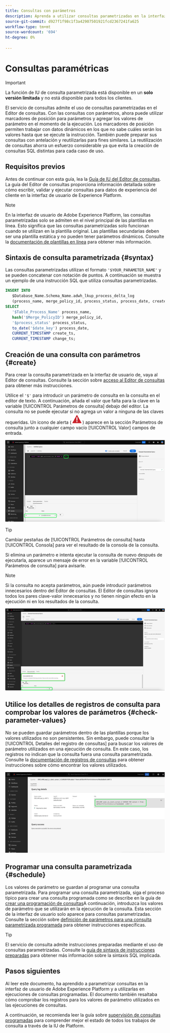 ```yaml
---
title: Consultas con parámetros
description: Aprenda a utilizar consultas parametrizadas en la interfaz de usuario de Adobe Experience Platform.
source-git-commit: d927f1f98c1f3a42907501921fcd2367241fa625
workflow-type: tm+mt
source-wordcount: '694'
ht-degree: 0%

---
```


# Consultas paramétricas

>[!IMPORTANT]
>
>La función de IU de consulta parametrizada está disponible en un **solo versión limitada** y no está disponible para todos los clientes.

El servicio de consultas admite el uso de consultas parametrizadas en el Editor de consultas. Con las consultas con parámetros, ahora puede utilizar marcadores de posición para parámetros y agregar los valores de parámetro en el momento de la ejecución. Los marcadores de posición permiten trabajar con datos dinámicos en los que no sabe cuáles serán los valores hasta que se ejecute la instrucción. También puede preparar sus consultas con antelación y reutilizarlas para fines similares. La reutilización de consultas ahorra un esfuerzo considerable ya que evita la creación de consultas SQL distintas para cada caso de uso.

## Requisitos previos

Antes de continuar con esta guía, lea la [Guía de IU del Editor de consultas](./user-guide.md). La guía del Editor de consultas proporciona información detallada sobre cómo escribir, validar y ejecutar consultas para datos de experiencia del cliente en la interfaz de usuario de Experience Platform.

>[!NOTE]
>
>En la interfaz de usuario de Adobe Experience Platform, las consultas parametrizadas solo se admiten en el nivel principal de las plantillas en línea. Esto significa que las consultas parametrizadas solo funcionan cuando se utilizan en la plantilla original. Las plantillas secundarias deben ser una plantilla estática y no pueden tener parámetros dinámicos. Consulte la [documentación de plantillas en línea](../essential-concepts/inline-templates.md) para obtener más información.

## Sintaxis de consulta parametrizada {#syntax}

Las consultas parametrizadas utilizan el formato `'$YOUR_PARAMETER_NAME'` y se pueden concatenar con notación de puntos. A continuación se muestra un ejemplo de una instrucción SQL que utiliza consultas parametrizadas.

```sql
INSERT INTO
   $Database_Name.Schema_Name.adwh_lkup_process_delta_log
   (process_name, merge_policy_id, process_status, process_date, create_ts, change_ts)
SELECT
   '$Table_Process_Name' process_name,
   hash('$Merge_PolicyID') merge_policy_id,
   '$process_status' process_status,
   to_date('$date_key') process_date,
   CURRENT_TIMESTAMP create_ts,
   CURRENT_TIMESTAMP change_ts;
```

## Creación de una consulta con parámetros {#create}

Para crear la consulta parametrizada en la interfaz de usuario de, vaya al Editor de consultas. Consulte la sección sobre [acceso al Editor de consultas](./user-guide.md#accessing-query-editor) para obtener más instrucciones.

Utilice el `'$'` para introducir un parámetro de consulta en la consulta en el editor de texto. A continuación, añada el valor que falta para la clave en la variable [!UICONTROL Parámetros de consulta] debajo del editor. La consulta no se puede ejecutar si no agrega un valor a ninguna de las claves requeridas. Un icono de alerta (![Un icono de alerta.](../images/ui/parameterized-queries/alert-icon.png)) aparece en la sección Parámetros de consulta junto a cualquier campo vacío [!UICONTROL Valor] campos de entrada.

![El Editor de consultas con una consulta parametrizada y la sección Parámetros de consulta resaltada.](../images/ui/parameterized-queries/parameterized-query.png)

>[!TIP]
>
>Cambiar pestañas de [!UICONTROL Parámetros de consulta] hasta [!UICONTROL Consola] para ver el resultado de la consola de la consulta.

Si elimina un parámetro e intenta ejecutar la consulta de nuevo después de ejecutarla, aparece un mensaje de error en la variable [!UICONTROL Parámetros de consulta] para avisarle.

>[!NOTE]
>
>Si la consulta no acepta parámetros, aún puede introducir parámetros innecesarios dentro del Editor de consultas. El Editor de consultas ignora todos los pares clave-valor innecesarios y no tienen ningún efecto en la ejecución ni en los resultados de la consulta.

![El Editor de consultas con un campo de valor vacío y el error de parámetros de consulta resaltado.](../images/ui/parameterized-queries/query-parameter-error.png)

## Utilice los detalles de registros de consulta para comprobar los valores de parámetros {#check-parameter-values}

No se pueden guardar parámetros dentro de las plantillas porque los valores utilizados no son persistentes. Sin embargo, puede consultar la [!UICONTROL Detalles del registro de consultas] para buscar los valores de parámetro utilizados en una ejecución de consulta. En este caso, los registros no indican que la consulta fuera una consulta parametrizada. Consulte la [documentación de registros de consultas](./query-logs.md) para obtener instrucciones sobre cómo encontrar los valores utilizados.

![La vista de registros de consulta con el SQL de una consulta parametrizada resaltada en la sección de detalles.](../images/ui/parameterized-queries/parameterized-query-logs.png)

<!-- improve screenshot above ^ I am waiting for a scheduled run to complete -->

## Programar una consulta parametrizada {#schedule}

Los valores de parámetro se guardan al programar una consulta parametrizada. Para programar una consulta parametrizada, siga el proceso típico para crear una consulta programada como se describe en la guía de [crear una programación de consultas](./query-schedules.md#create-schedule)A continuación, introduzca los valores de parámetro que se utilizarán en la ejecución de la consulta. Esta sección de la interfaz de usuario solo aparece para consultas parametrizadas. Consulte la sección sobre [definición de parámetros para una consulta parametrizada programada](./query-schedules.md#set-parameters) para obtener instrucciones específicas.

>[!TIP]
>
>El servicio de consulta admite instrucciones preparadas mediante el uso de consultas parametrizadas. Consulte la [guía de sintaxis de instrucciones preparadas](../sql/prepared-statements.md) para obtener más información sobre la sintaxis SQL implicada.

## Pasos siguientes

Al leer este documento, ha aprendido a parametrizar consultas en la interfaz de usuario de Adobe Experience Platform y a utilizarlas en ejecuciones de consultas programadas. El documento también resaltaba cómo comprobar los registros para los valores de parámetro utilizados en las ejecuciones de consultas.

A continuación, se recomienda leer la guía sobre [supervisión de consultas programadas](./monitor-queries.md) para comprender mejor el estado de todos los trabajos de consulta a través de la IU de Platform.
